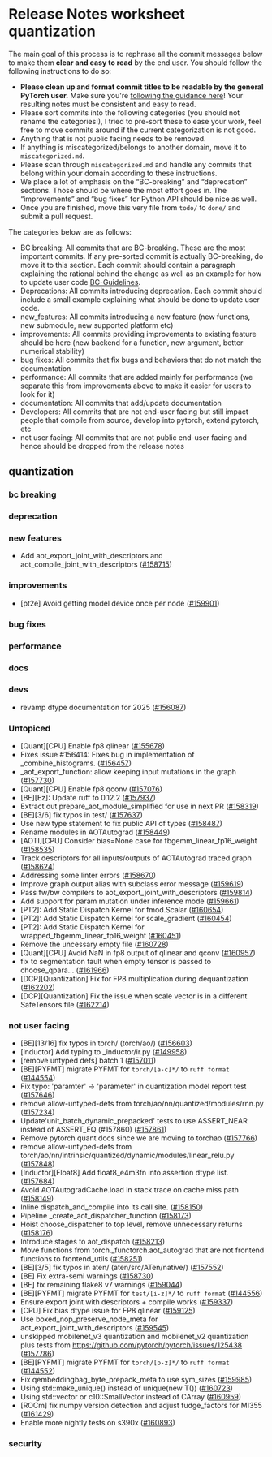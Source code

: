 
# Release Notes worksheet quantization

The main goal of this process is to rephrase all the commit messages below to make them **clear and easy to read** by the end user. You should follow the following instructions to do so:

* **Please clean up and format commit titles to be readable by the general PyTorch user.** Make sure you're [following the guidance here](https://docs.google.com/document/d/14OmgGBr1w6gl1VO47GGGdwrIaUNr92DFhQbY_NEk8mQ/edit)! Your resulting notes must be consistent and easy to read.
* Please sort commits into the following categories (you should not rename the categories!), I tried to pre-sort these to ease your work, feel free to move commits around if the current categorization is not good.
* Anything that is not public facing needs to be removed.
* If anything is miscategorized/belongs to another domain, move it to `miscategorized.md`.
* Please scan through `miscategorized.md` and handle any commits that belong within your domain according to these instructions.
* We place a lot of emphasis on the “BC-breaking” and “deprecation” sections. Those should be where the most effort goes in. The “improvements” and “bug fixes” for Python API should be nice as well.
* Once you are finished, move this very file from `todo/` to `done/` and submit a pull request.

The categories below are as follows:

* BC breaking: All commits that are BC-breaking. These are the most important commits. If any pre-sorted commit is actually BC-breaking, do move it to this section. Each commit should contain a paragraph explaining the rational behind the change as well as an example for how to update user code [BC-Guidelines](https://docs.google.com/document/d/14OmgGBr1w6gl1VO47GGGdwrIaUNr92DFhQbY_NEk8mQ/edit#heading=h.a9htwgvvec1m).
* Deprecations: All commits introducing deprecation. Each commit should include a small example explaining what should be done to update user code.
* new_features: All commits introducing a new feature (new functions, new submodule, new supported platform etc)
* improvements: All commits providing improvements to existing feature should be here (new backend for a function, new argument, better numerical stability)
* bug fixes: All commits that fix bugs and behaviors that do not match the documentation
* performance: All commits that are added mainly for performance (we separate this from improvements above to make it easier for users to look for it)
* documentation: All commits that add/update documentation
* Developers: All commits that are not end-user facing but still impact people that compile from source, develop into pytorch, extend pytorch, etc
* not user facing: All commits that are not public end-user facing and hence should be dropped from the release notes

## quantization
### bc breaking
### deprecation
### new features
- Add aot_export_joint_with_descriptors and aot_compile_joint_with_descriptors ([#158715](https://github.com/pytorch/pytorch/pull/158715))
### improvements
- [pt2e] Avoid getting model device once per node ([#159901](https://github.com/pytorch/pytorch/pull/159901))
### bug fixes
### performance
### docs
### devs
- revamp dtype documentation for 2025 ([#156087](https://github.com/pytorch/pytorch/pull/156087))
### Untopiced
- [Quant][CPU] Enable fp8 qlinear ([#155678](https://github.com/pytorch/pytorch/pull/155678))
- Fixes issue #156414: Fixes bug in implementation of _combine_histograms. ([#156457](https://github.com/pytorch/pytorch/pull/156457))
- _aot_export_function: allow keeping input mutations in the graph ([#157730](https://github.com/pytorch/pytorch/pull/157730))
- [Quant][CPU] Enable fp8 qconv ([#157076](https://github.com/pytorch/pytorch/pull/157076))
- [BE][Ez]: Update ruff to 0.12.2 ([#157937](https://github.com/pytorch/pytorch/pull/157937))
- Extract out prepare_aot_module_simplified for use in next PR ([#158319](https://github.com/pytorch/pytorch/pull/158319))
- [BE][3/6] fix typos in test/ ([#157637](https://github.com/pytorch/pytorch/pull/157637))
- Use new type statement to fix public API of types ([#158487](https://github.com/pytorch/pytorch/pull/158487))
- Rename modules in AOTAutograd ([#158449](https://github.com/pytorch/pytorch/pull/158449))
- [AOTI][CPU] Consider bias=None case for fbgemm_linear_fp16_weight ([#158535](https://github.com/pytorch/pytorch/pull/158535))
- Track descriptors for all inputs/outputs of AOTAutograd traced graph ([#158624](https://github.com/pytorch/pytorch/pull/158624))
- Addressing some linter errors ([#158670](https://github.com/pytorch/pytorch/pull/158670))
- Improve graph output alias with subclass error message ([#159619](https://github.com/pytorch/pytorch/pull/159619))
- Pass fw/bw compilers to aot_export_joint_with_descriptors ([#159814](https://github.com/pytorch/pytorch/pull/159814))
- Add support for param mutation under inference mode ([#159661](https://github.com/pytorch/pytorch/pull/159661))
- [PT2]: Add Static Dispatch Kernel for fmod.Scalar ([#160654](https://github.com/pytorch/pytorch/pull/160654))
- [PT2]: Add Static Dispatch Kernel for scale_gradient ([#160454](https://github.com/pytorch/pytorch/pull/160454))
- [PT2]: Add Static Dispatch Kernel for wrapped_fbgemm_linear_fp16_weight ([#160451](https://github.com/pytorch/pytorch/pull/160451))
- Remove the uncessary empty file ([#160728](https://github.com/pytorch/pytorch/pull/160728))
- [Quant][CPU] Avoid NaN in fp8 output of qlinear and qconv ([#160957](https://github.com/pytorch/pytorch/pull/160957))
- fix to segmentation fault when empty tensor is passed to choose_qpara… ([#161966](https://github.com/pytorch/pytorch/pull/161966))
- [DCP][Quantization] Fix for FP8 multiplication during dequantization ([#162202](https://github.com/pytorch/pytorch/pull/162202))
- [DCP][Quantization] Fix the issue when scale vector is in a different SafeTensors file ([#162214](https://github.com/pytorch/pytorch/pull/162214))
### not user facing
- [BE][13/16] fix typos in torch/ (torch/ao/) ([#156603](https://github.com/pytorch/pytorch/pull/156603))
- [inductor] Add typing to _inductor/ir.py ([#149958](https://github.com/pytorch/pytorch/pull/149958))
- [remove untyped defs] batch 1 ([#157011](https://github.com/pytorch/pytorch/pull/157011))
- [BE][PYFMT] migrate PYFMT for `torch/[a-c]*/` to `ruff format` ([#144554](https://github.com/pytorch/pytorch/pull/144554))
- Fix typo: 'paramter' → 'parameter' in quantization model report test ([#157646](https://github.com/pytorch/pytorch/pull/157646))
- remove allow-untyped-defs from torch/ao/nn/quantized/modules/rnn.py ([#157234](https://github.com/pytorch/pytorch/pull/157234))
- Update'unit_batch_dynamic_prepacked' tests to use ASSERT_NEAR instead of ASSERT_EQ (#157860) ([#157861](https://github.com/pytorch/pytorch/pull/157861))
- Remove pytorch quant docs since we are moving to torchao ([#157766](https://github.com/pytorch/pytorch/pull/157766))
- remove allow-untyped-defs from torch/ao/nn/intrinsic/quantized/dynamic/modules/linear_relu.py ([#157848](https://github.com/pytorch/pytorch/pull/157848))
- [Inductor][Float8] Add float8_e4m3fn into assertion dtype list. ([#157684](https://github.com/pytorch/pytorch/pull/157684))
- Avoid AOTAutogradCache.load in stack trace on cache miss path ([#158149](https://github.com/pytorch/pytorch/pull/158149))
- Inline dispatch_and_compile into its call site. ([#158150](https://github.com/pytorch/pytorch/pull/158150))
- Pipeline _create_aot_dispatcher_function ([#158173](https://github.com/pytorch/pytorch/pull/158173))
- Hoist choose_dispatcher to top level, remove unnecessary returns ([#158176](https://github.com/pytorch/pytorch/pull/158176))
- Introduce stages to aot_dispatch ([#158213](https://github.com/pytorch/pytorch/pull/158213))
- Move functions from torch._functorch.aot_autograd that are not frontend functions to frontend_utils ([#158251](https://github.com/pytorch/pytorch/pull/158251))
- [BE][3/5] fix typos in aten/ (aten/src/ATen/native/) ([#157552](https://github.com/pytorch/pytorch/pull/157552))
- [BE] Fix extra-semi warnings ([#158730](https://github.com/pytorch/pytorch/pull/158730))
- [BE] fix remaining flake8 v7 warnings ([#159044](https://github.com/pytorch/pytorch/pull/159044))
- [BE][PYFMT] migrate PYFMT for `test/[i-z]*/` to `ruff format` ([#144556](https://github.com/pytorch/pytorch/pull/144556))
- Ensure export joint with descriptors + compile works ([#159337](https://github.com/pytorch/pytorch/pull/159337))
- [CPU] Fix bias dtype issue for FP8 qlinear ([#159125](https://github.com/pytorch/pytorch/pull/159125))
- Use boxed_nop_preserve_node_meta for aot_export_joint_with_descriptors ([#159545](https://github.com/pytorch/pytorch/pull/159545))
- unskipped mobilenet_v3 quantization and mobilenet_v2 quantization plus tests from https://github.com/pytorch/pytorch/issues/125438 ([#157786](https://github.com/pytorch/pytorch/pull/157786))
- [BE][PYFMT] migrate PYFMT for `torch/[p-z]*/` to `ruff format` ([#144552](https://github.com/pytorch/pytorch/pull/144552))
- Fix qembeddingbag_byte_prepack_meta to use sym_sizes ([#159985](https://github.com/pytorch/pytorch/pull/159985))
- Using std::make_unique<T>() instead of unique<T>(new T()) ([#160723](https://github.com/pytorch/pytorch/pull/160723))
- Using std::vector or c10::SmallVector instead of CArray ([#160959](https://github.com/pytorch/pytorch/pull/160959))
- [ROCm] fix numpy version detection and adjust fudge_factors for MI355 ([#161429](https://github.com/pytorch/pytorch/pull/161429))
- Enable more nightly tests on s390x ([#160893](https://github.com/pytorch/pytorch/pull/160893))
### security
